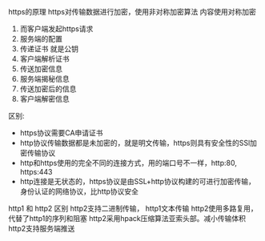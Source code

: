 https的原理
https对传输数据进行加密，使用非对称加密算法
内容使用对称加密

1. 而客户端发起https请求
2. 服务端的配置
3. 传递证书 就是公钥
4. 客户端解析证书
5. 传送加密信息
6. 服务端揭秘信息
7. 传送加密后的信息
8. 客户端解密信息

区别:
- https协议需要CA申请证书
- http协议传输数据都是未加密的，就是明文传输，https则具有安全性的SSl加密传输协议
- http和https使用的完全不同的连接方式，用的端口号不一样，http:80, https:443
- http连接是无状态的，https协议是由SSL+http协议构建的可进行加密传输，身份认证的网络协议，比http协议安全


http1 和 http2 区别
http2支持二进制传输， http1文本传输
http2使用多路复用，代替了http1的序列和阻塞
http2采用hpack压缩算法亚索头部。减小传输体积
http2支持服务端推送
